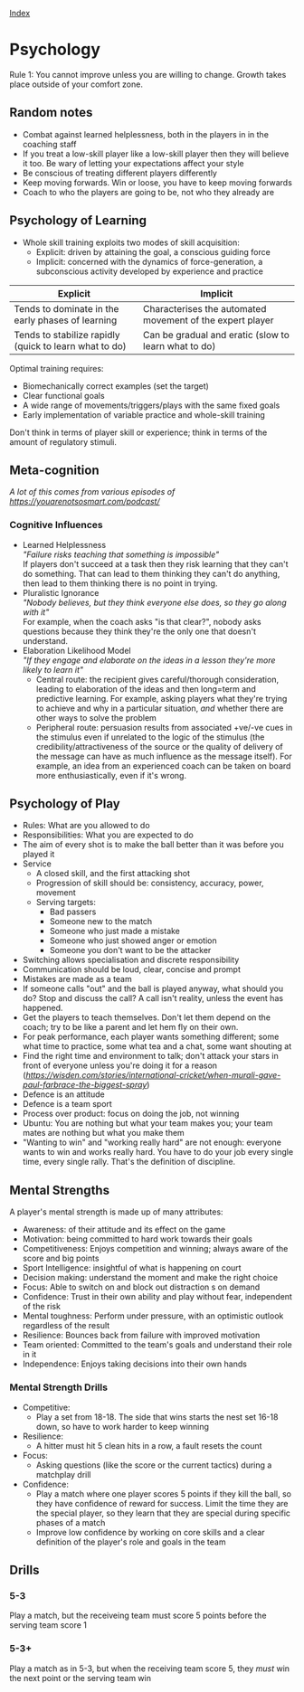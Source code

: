 [Index](./README.md)

# Psychology

Rule 1: You cannot improve unless you are willing to change.  Growth takes place outside of your comfort zone.

## Random notes

- Combat against learned helplessness, both in the players in in the coaching staff
- If you treat a low-skill player like a low-skill player then they will believe it too.  Be wary of letting your expectations affect your style
- Be conscious of treating different players differently
- Keep moving forwards.  Win or loose, you have to keep moving forwards
- Coach to who the players are going to be, not who they already are

## Psychology of Learning

- Whole skill training exploits two modes of skill acquisition:
  - Explicit: driven by attaining the goal, a conscious guiding force
  - Implicit: concerned with the dynamics of force-generation, a subconscious activity developed by experience and practice

| Explicit | Implicit |
| --- | --- |
| Tends to dominate in the early phases of learning | Characterises the automated movement of the expert player |
| Tends to stabilize rapidly (quick to learn what to do) | Can be gradual and eratic (slow to learn what to do) |

Optimal training requires:

- Biomechanically correct examples (set the target)
- Clear functional goals
- A wide range of movements/triggers/plays with the same fixed goals
- Early implementation of variable practice and whole-skill training

Don't think in terms of player skill or experience; think in terms of the amount of regulatory stimuli.

## Meta-cognition

_A lot of this comes from various episodes of https://youarenotsosmart.com/podcast/_

### Cognitive Influences

- Learned Helplessness  
  _"Failure risks teaching that something is impossible"_  
  If players don't succeed at a task then they risk learning that they can't do something.   That can lead to them thinking they can't do anything, then lead to them thinking there is no point in trying.
- Pluralistic Ignorance  
  _"Nobody believes, but they think everyone else does, so they go along with it"_  
  For example, when the coach asks "is that clear?", nobody asks questions because they think they're the only one that doesn't understand.
- Elaboration Likelihood Model  
  _"If they engage and elaborate on the ideas in a lesson they're more likely to learn it"_  
  - Central route: the recipient gives careful/thorough consideration, leading to elaboration of the ideas and then long=term and predictive learning.  For example, asking players what they're trying to achieve and why in a particular situation, _and_ whether there are other ways to solve the problem
  - Peripheral route: persuasion results from associated +ve/-ve cues in the stimulus even if unrelated to the logic of the stimulus (the credibility/attractiveness of the source or the quality of delivery of the message can have as much influence as the message itself).  For example, an idea from an experienced coach can be taken on board more enthusiastically, even if it's wrong.

## Psychology of Play

- Rules: What are you allowed to do
- Responsibilities: What you are expected to do
- The aim of every shot is to make the ball better than it was before you played it
- Service
  - A closed skill, and the first attacking shot
  - Progression of skill should be: consistency, accuracy, power, movement
  - Serving targets:
    - Bad passers
    - Someone new to the match
    - Someone who just made a mistake
    - Someone who just showed anger or emotion
    - Someone you don't want to be the attacker
- Switching allows specialisation and discrete responsibility
- Communication should be loud, clear, concise and prompt
- Mistakes are made as a team
- If someone calls "out" and the ball is played anyway, what should you do?  Stop and discuss the call?  A call isn't reality, unless the event has happened.
- Get the players to teach themselves.  Don't let them depend on the coach; try to be like a parent and let hem fly on their own.
- For peak performance, each player wants something different; some what time to practice, some what tea and a chat, some want shouting at
- Find the right time and environment to talk; don't attack your stars in front of everyone unless you're doing it for a reason (_https://wisden.com/stories/international-cricket/when-murali-gave-paul-farbrace-the-biggest-spray_)
- Defence is an attitude
- Defence is a team sport
- Process over product: focus on doing the job, not winning
- Ubuntu: You are nothing but what your team makes you; your team mates are nothing but what you make them
- "Wanting to win" and "working really hard" are not enough: everyone wants to win and works really hard.  You have to do your job every single time, every single rally.  That's the definition of discipline.

## Mental Strengths

A player's mental strength is made up of many attributes:

- Awareness: of their attitude and its effect on the game
- Motivation: being committed to hard work towards their goals
- Competitiveness: Enjoys competition and winning; always aware of the score and big points
- Sport Intelligence: insightful of what is happening on court
- Decision making: understand the moment and make the right choice
- Focus: Able to switch on and block out distraction s on demand
- Confidence: Trust in their own ability and play without fear, independent of the risk
- Mental toughness: Perform under pressure, with an optimistic outlook regardless of the result
- Resilience: Bounces back from failure with improved motivation
- Team oriented: Committed to the team's goals and understand their role in it
- Independence: Enjoys taking decisions into their own hands

### Mental Strength Drills

- Competitive:
  - Play a set from 18-18.  The side that wins starts the nest set 16-18 down, so have to work harder to keep winning
- Resilience:
  - A hitter must hit 5 clean hits in a row, a fault resets the count
- Focus:
  - Asking questions (like the score or the current tactics) during a matchplay drill
- Confidence:
  - Play a match where one player scores 5 points if they kill the ball, so they have confidence of reward for success.  Limit the time they are the special player, so they learn that they are special during specific phases of a match
  - Improve low confidence by working on core skills and a clear definition of the player's role and goals in the team

## Drills

### 5-3

Play a match, but the receiveing team must score 5 points before the serving team score 1

### 5-3+

Play a match as in 5-3, but when the receiving team score 5, they _must_ win the next point or the serving team win

